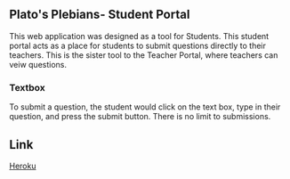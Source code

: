 ## Plato's Plebians- Student Portal

This web application was designed as a tool for Students. This student portal acts as a place for students to submit questions directly to their teachers. This is the sister tool to the Teacher Portal, where teachers can veiw questions.

### Textbox
To submit a question, the student would click on the text box, type in their question, and press the submit button. There is no limit to submissions.

## Link

[Heroku](https://plato-student.herokuapp.com)
